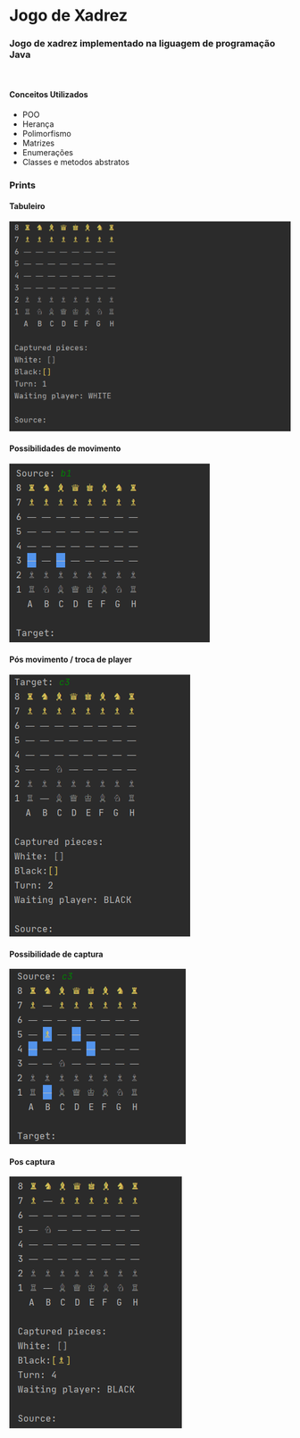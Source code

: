 # Jogo de Xadrez
### Jogo de xadrez implementado na liguagem de programação Java


<br>

#### Conceitos Utilizados
<ul>
    <li>POO</li>
    <li>Herança</li>
    <li>Polimorfismo</li>
    <li>Matrizes</li>
    <li>Enumerações</li>
    <li>Classes e metodos abstratos</li>
</ul>

### Prints
#### Tabuleiro
<img src="https://github.com/XxJoaoQueirozxX/Jogo-xadrez/blob/master/print/inicial.png?raw=true">

#### Possibilidades de movimento
<img src="https://github.com/XxJoaoQueirozxX/Jogo-xadrez/blob/master/print/source.png?raw=true">

#### Pós movimento / troca de player
<img src="https://github.com/XxJoaoQueirozxX/Jogo-xadrez/blob/master/print/source-2.png?raw=true">

#### Possibilidade de captura
<img src="https://github.com/XxJoaoQueirozxX/Jogo-xadrez/blob/master/print/captura.png?raw=true">

#### Pos captura
<img src="https://github.com/XxJoaoQueirozxX/Jogo-xadrez/blob/master/print/capturada.png?raw=true">
